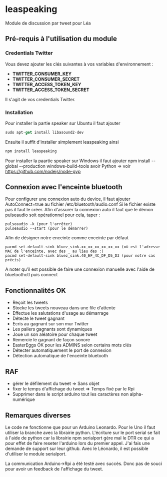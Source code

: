 # leaspeaking
Module de discussion par tweet pour Léa

## Pré-requis à l'utilisation du module


### Credentials Twitter

Vous devez ajouter les clés suivantes à vos variables d'environnement :
  * **TWITTER_CONSUMER_KEY**
  * **TWITTER_CONSUMER_SECRET**
  * **TWITTER_ACCESS_TOKEN_KEY**
  * **TWITTER_ACCESS_TOKEN_SECRET**

Il s'agit de vos credentials Twitter.

### Installation

Pour installer la partie speaker sur Ubuntu il faut ajouter
```javascript
sudo apt-get install libasound2-dev
```
Ensuite il suffit d'installer simplement leaspeaking ainsi

```javascript
npm install leaspeaking
```

Pour installer la paartie speaker sur Windows il faut ajouter
npm install --global --production windows-build-tools
avoir Python => voir https://github.com/nodejs/node-gyp

## Connexion avec l'enceinte bluetooth

Pour configurer une connexion auto du device, il faut ajouter AutoConnect=true au fichier /etc/bluetooth/audio.conf
Si le fichier existe pas il faut le créer.
Afin d'assurer la connexion auto il faut que le démon pulseaudio soit opérationnel pour cela, taper :
```shell
pulseaudio -k (pour l'arrêter)
pulseaudio --start (pour le démarrer)
```

Afin de désigner notre enceinte comme enceinte par défaut
```
pacmd set-default-sink bluez_sink.xx_xx_xx_xx_xx_xx (où est l'adresse MAC de l'enceinte, avec des _ au lieu des :)
pacmd set-default-sink bluez_sink.40_EF_4C_DF_D5_D3 (pour notre cas précis)
```

A noter qu'il est possible de faire une connexion manuelle avec l'aide de bluetoothctl puis connect <adresseMAC>

## Fonctionnalités OK

  * Reçoit les tweets
  * Stocke les tweets nouveau dans une file d'attente
  * Effectue les salutations d'usage au démarrage
  * Détecte le tweet gagnant
  * Ecris au gagnant sur son mur Twitter
  * Les paliers gagnants sont dynamiques
  * Joue un son aléatoire pour chaque tweet
  * Remercie le gagnant de façon sonore
  * EasterEggs OK pour les ADMINS selon certains mots clés
  * Détecter automatiquement le port de connexion
  * Détection automatique de l'enceinte bluetooth

## RAF

  * gérer le défilement du tweet => Sans objet
  * fixer le temps d'affichage du tweet => Temps fixé par le Rpi
  * Supprimer dans le script arduino tout les caractères non alpha-numérique


## Remarques diverses

Le code ne fonctionne que pour un Arduino Leonardo. Pour le Uno il faut utiliser la branche avec la librairie python.
L'écriture sur le port serial se fait à l'aide de python car la librairie npm serialport gère mal le DTR ce qui a pour effet de faire reseter l'arduino lors du premier appel. J'ai fais une demande de support sur leur github.
Avec le Léonardo, il est possible d'utiliser le module serialport.

La communication Arduino->Rpi a été testé avec succès. Donc pas de souci pour avoir un feedback de l'affichage du tweet.



